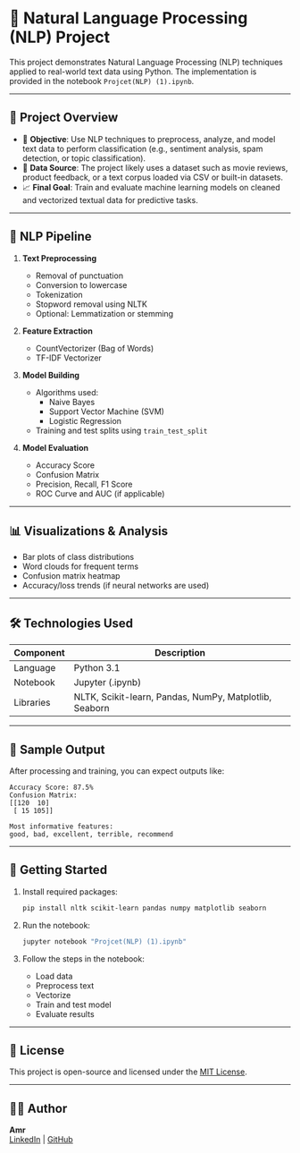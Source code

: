 # 💬 Natural Language Processing (NLP) Project

This project demonstrates Natural Language Processing (NLP) techniques applied to real-world text data using Python. The implementation is provided in the notebook `Projcet(NLP) (1).ipynb`.

---

## 📌 Project Overview

- 🎯 **Objective**: Use NLP techniques to preprocess, analyze, and model text data to perform classification (e.g., sentiment analysis, spam detection, or topic classification).
- 📂 **Data Source**: The project likely uses a dataset such as movie reviews, product feedback, or a text corpus loaded via CSV or built-in datasets.
- 📈 **Final Goal**: Train and evaluate machine learning models on cleaned and vectorized textual data for predictive tasks.

---

## 🔄 NLP Pipeline

1. **Text Preprocessing**
   - Removal of punctuation
   - Conversion to lowercase
   - Tokenization
   - Stopword removal using NLTK
   - Optional: Lemmatization or stemming

2. **Feature Extraction**
   - CountVectorizer (Bag of Words)
   - TF-IDF Vectorizer

3. **Model Building**
   - Algorithms used:
     - Naive Bayes
     - Support Vector Machine (SVM)
     - Logistic Regression
   - Training and test splits using `train_test_split`

4. **Model Evaluation**
   - Accuracy Score
   - Confusion Matrix
   - Precision, Recall, F1 Score
   - ROC Curve and AUC (if applicable)

---

## 📊 Visualizations & Analysis

- Bar plots of class distributions
- Word clouds for frequent terms
- Confusion matrix heatmap
- Accuracy/loss trends (if neural networks are used)

---

## 🛠️ Technologies Used

| Component        | Description                     |
|------------------|---------------------------------|
| Language         | Python 3.1                      |
| Notebook         | Jupyter (.ipynb)                |
| Libraries        | NLTK, Scikit-learn, Pandas, NumPy, Matplotlib, Seaborn |

---

## 🧪 Sample Output

After processing and training, you can expect outputs like:
```text
Accuracy Score: 87.5%
Confusion Matrix:
[[120  10]
 [ 15 105]]

Most informative features:
good, bad, excellent, terrible, recommend
```

---

## 🚀 Getting Started

1. Install required packages:
   ```bash
   pip install nltk scikit-learn pandas numpy matplotlib seaborn
   ```

2. Run the notebook:
   ```bash
   jupyter notebook "Projcet(NLP) (1).ipynb"
   ```

3. Follow the steps in the notebook:
   - Load data
   - Preprocess text
   - Vectorize
   - Train and test model
   - Evaluate results

---

## 📄 License

This project is open-source and licensed under the [MIT License](LICENSE).

---

## 🙋‍♂️ Author

**Amr**  
[LinkedIn](linkedin.com/in/amr-khaled-66b030226/) | [GitHub](https://github.com/Amrkhaled18)
